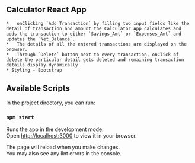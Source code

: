 ## Calculator React App

    *   onClicking `Add Transaction` by filling two input fields like the detail of transaction and amount the Calculator App calculates and adds the transaction to either `Savings_Amt` or `Expenses_Amt` and updates the `Net_Balance`.
    *   The details of all the entered transactions are displayed on the browser.
    *   Through `Delete` button next to every transaction, onClick of delete the particular detail gets deleted and remaining transaction details display dynamically.
    * Styling - Bootstrap
    

## Available Scripts

In the project directory, you can run:

### `npm start`

Runs the app in the development mode.\
Open [http://localhost:3000](http://localhost:3000) to view it in your browser.

The page will reload when you make changes.\
You may also see any lint errors in the console.

